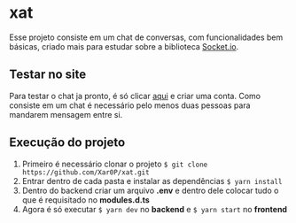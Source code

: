 # xat
Esse projeto consiste em um chat de conversas, com funcionalidades bem básicas, criado mais para estudar sobre a biblioteca [Socket.io](https://socket.io/).

## Testar no site
Para testar o chat ja pronto, é só clicar [aqui](https://xat-xar0p.netlify.app) e criar uma conta. Como consiste em um chat é necessário pelo menos duas pessoas para mandarem mensagem entre si.

## Execução do projeto
1. Primeiro é necessário clonar o projeto `$ git clone https://github.com/Xar0P/xat.git`
2. Entrar dentro de cada pasta e instalar as dependências `$ yarn install`
3. Dentro do backend criar um arquivo **.env** e dentro dele colocar tudo o que é requisitado no **modules.d.ts**
4. Agora é só executar `$ yarn dev` no **backend** e `$ yarn start` no **frontend**
